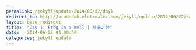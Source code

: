 ```yaml
---
permalink: /jekyll/update/2014/06/22/day1
redirect_to: http://arounddh.elotroalex.com/jekyll/update/2014/06/22/day1
layout: base_redirect
title:  "Day 1: Frog in a Well | 井底之蛙"
date:   2014-06-22 04:00:00
categories: jekyll update
---
```


